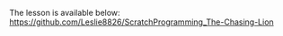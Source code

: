 The lesson is available below: 
<br> https://github.com/Leslie8826/ScratchProgramming_The-Chasing-Lion

